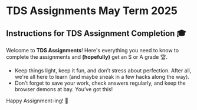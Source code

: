 # TDS Assignments May Term 2025

## Instructions for **TDS Assignment Completion** 🎓

Welcome to **TDS Assignments**! Here's everything you need to know to complete the assignments and **(hopefully)** get an S or A grade 🏆. 

- Keep things light, keep it fun, and don’t stress about perfection. After all, we're all here to learn (and maybe sneak in a few hacks along the way). 
- Don’t forget to save your work, check answers regularly, and keep the browser demons at bay. You’ve got this!

Happy Assignment-ing! 🥳
